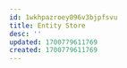```yaml
---
id: 1wkhpazroey096v3bjpfsvu
title: Entity Store
desc: ''
updated: 1700779611769
created: 1700779611769
---
```

